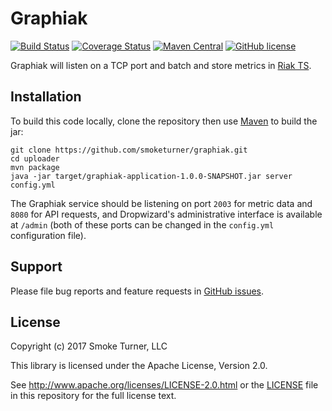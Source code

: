 Graphiak
========
[![Build Status](https://travis-ci.org/smoketurner/graphiak.svg?branch=master)](https://travis-ci.org/smoketurner/graphiak)
[![Coverage Status](https://coveralls.io/repos/github/smoketurner/graphiak/badge.svg?branch=master)](https://coveralls.io/github/smoketurner/graphiak?branch=master)
[![Maven Central](https://img.shields.io/maven-central/v/com.smoketurner.graphiak/graphiak-application.svg?style=flat-square)](https://maven-badges.herokuapp.com/maven-central/com.smoketurner.graphiak/graphiak-application/)
[![GitHub license](https://img.shields.io/github/license/smoketurner/graphiak.svg?style=flat-square)](https://github.com/smoketurner/graphiak/tree/master)

Graphiak will listen on a TCP port and batch and store metrics in [Riak TS](http://basho.com/products/riak-ts/).

Installation
------------
To build this code locally, clone the repository then use [Maven](https://maven.apache.org/guides/getting-started/maven-in-five-minutes.html) to build the jar:
```
git clone https://github.com/smoketurner/graphiak.git
cd uploader
mvn package
java -jar target/graphiak-application-1.0.0-SNAPSHOT.jar server config.yml
```

The Graphiak service should be listening on port `2003` for metric data and `8080` for API requests, and Dropwizard's administrative interface is available at `/admin` (both of these ports can be changed in the `config.yml` configuration file).


Support
-------

Please file bug reports and feature requests in [GitHub issues](https://github.com/smoketurner/graphiak/issues).


License
-------

Copyright (c) 2017 Smoke Turner, LLC

This library is licensed under the Apache License, Version 2.0.

See http://www.apache.org/licenses/LICENSE-2.0.html or the [LICENSE](LICENSE) file in this repository for the full license text.
